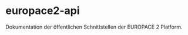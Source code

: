 europace2-api
=============

Dokumentation der öffentlichen Schnittstellen der EUROPACE 2 Platform.


